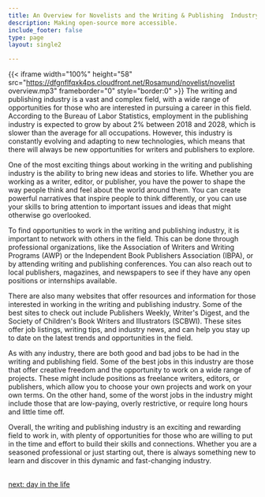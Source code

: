 ```yaml
---
title: An Overview for Novelists and the Writing & Publishing  Industry
description: Making open-source more accessible.
include_footer: false
type: page
layout: single2

---
```


{{< iframe width="100%" height="58" src="https://dfgnflfqxk4ps.cloudfront.net/Rosamund/novelist/novelist overview.mp3" frameborder="0" style="border:0" >}}
The writing and publishing industry is a vast and complex field, with a wide range of opportunities for those who are interested in pursuing a career in this field. According to the Bureau of Labor Statistics, employment in the publishing industry is expected to grow by about 2% between 2018 and 2028, which is slower than the average for all occupations. However, this industry is constantly evolving and adapting to new technologies, which means that there will always be new opportunities for writers and publishers to explore.

One of the most exciting things about working in the writing and publishing industry is the ability to bring new ideas and stories to life. Whether you are working as a writer, editor, or publisher, you have the power to shape the way people think and feel about the world around them. You can create powerful narratives that inspire people to think differently, or you can use your skills to bring attention to important issues and ideas that might otherwise go overlooked.

To find opportunities to work in the writing and publishing industry, it is important to network with others in the field. This can be done through professional organizations, like the Association of Writers and Writing Programs (AWP) or the Independent Book Publishers Association (IBPA), or by attending writing and publishing conferences. You can also reach out to local publishers, magazines, and newspapers to see if they have any open positions or internships available.

There are also many websites that offer resources and information for those interested in working in the writing and publishing industry. Some of the best sites to check out include Publishers Weekly, Writer's Digest, and the Society of Children's Book Writers and Illustrators (SCBWI). These sites offer job listings, writing tips, and industry news, and can help you stay up to date on the latest trends and opportunities in the field.

As with any industry, there are both good and bad jobs to be had in the writing and publishing field. Some of the best jobs in this industry are those that offer creative freedom and the opportunity to work on a wide range of projects. These might include positions as freelance writers, editors, or publishers, which allow you to choose your own projects and work on your own terms. On the other hand, some of the worst jobs in the industry might include those that are low-paying, overly restrictive, or require long hours and little time off.

Overall, the writing and publishing industry is an exciting and rewarding field to work in, with plenty of opportunities for those who are willing to put in the time and effort to build their skills and connections. Whether you are a seasoned professional or just starting out, there is always something new to learn and discover in this dynamic and fast-changing industry.

<br>
<a href="https://insights.workdojos.com/novelist/day-in-the-life">next: day in the life</a>
</p>